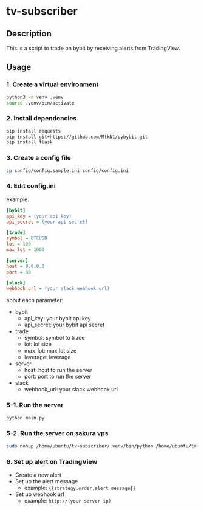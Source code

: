 # tv-subscriber

## Description
This is a script to trade on bybit by receiving alerts from TradingView.
## Usage
### 1. Create a virtual environment
```bash
python3 -m venv .venv
source .venv/bin/activate
```

### 2. Install dependencies
```bash
pip install requests
pip install git+https://github.com/MtkN1/pybybit.git
pip install flask
```

### 3. Create a config file
```bash
cp config/config.sample.ini config/config.ini
```

### 4. Edit config.ini
example:
```ini
[bybit]
api_key = (your api key)
api_secret = (your api secret)

[trade]
symbol = BTCUSD
lot = 100
max_lot = 1000

[server]
host = 0.0.0.0
port = 80

[slack]
webhook_url = (your slack webhook url)
```
about each parameter:
- bybit
  - api_key: your bybit api key
  - api_secret: your bybit api secret
- trade
  - symbol: symbol to trade
  - lot: lot size
  - max_lot: max lot size
  - leverage: leverage
- server
  - host: host to run the server
  - port: port to run the server
- slack
  - webhook_url: your slack webhook url

### 5-1. Run the server
```bash
python main.py
```

### 5-2. Run the server on sakura vps
```bash
sudo nohup /home/ubuntu/tv-subscriber/.venv/bin/python /home/ubuntu/tv-subscriber/main.py &
```
### 6. Set up  alert on TradingView
- Create a new alert
- Set up the alert message
    - example: `{{strategy.order.alert_message}}`
- Set up webhook url
    - example: `http://(your server ip)`

